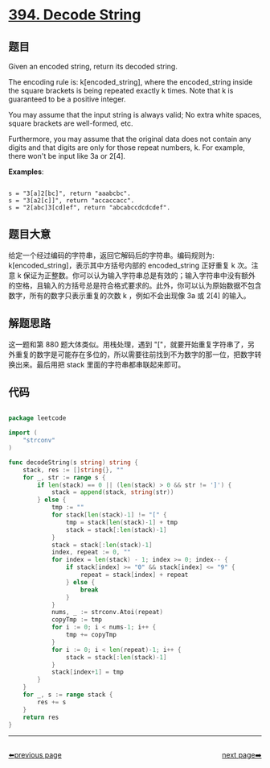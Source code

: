 # [394. Decode String](https://leetcode.com/problems/decode-string/)

## 题目

Given an encoded string, return its decoded string.

The encoding rule is: k[encoded_string], where the encoded_string inside the square brackets is being repeated exactly k times. Note that k is guaranteed to be a positive integer.

You may assume that the input string is always valid; No extra white spaces, square brackets are well-formed, etc.

Furthermore, you may assume that the original data does not contain any digits and that digits are only for those repeat numbers, k. For example, there won't be input like 3a or 2[4].

**Examples**:

```

s = "3[a]2[bc]", return "aaabcbc".
s = "3[a2[c]]", return "accaccacc".
s = "2[abc]3[cd]ef", return "abcabccdcdcdef".

```

## 题目大意

给定一个经过编码的字符串，返回它解码后的字符串。编码规则为: k[encoded\_string]，表示其中方括号内部的 encoded\_string 正好重复 k 次。注意 k 保证为正整数。你可以认为输入字符串总是有效的；输入字符串中没有额外的空格，且输入的方括号总是符合格式要求的。此外，你可以认为原始数据不包含数字，所有的数字只表示重复的次数 k ，例如不会出现像 3a 或 2[4] 的输入。

## 解题思路

这一题和第 880 题大体类似。用栈处理，遇到 "["，就要开始重复字符串了，另外重复的数字是可能存在多位的，所以需要往前找到不为数字的那一位，把数字转换出来。最后用把 stack 里面的字符串都串联起来即可。




## 代码

```go

package leetcode

import (
	"strconv"
)

func decodeString(s string) string {
	stack, res := []string{}, ""
	for _, str := range s {
		if len(stack) == 0 || (len(stack) > 0 && str != ']') {
			stack = append(stack, string(str))
		} else {
			tmp := ""
			for stack[len(stack)-1] != "[" {
				tmp = stack[len(stack)-1] + tmp
				stack = stack[:len(stack)-1]
			}
			stack = stack[:len(stack)-1]
			index, repeat := 0, ""
			for index = len(stack) - 1; index >= 0; index-- {
				if stack[index] >= "0" && stack[index] <= "9" {
					repeat = stack[index] + repeat
				} else {
					break
				}
			}
			nums, _ := strconv.Atoi(repeat)
			copyTmp := tmp
			for i := 0; i < nums-1; i++ {
				tmp += copyTmp
			}
			for i := 0; i < len(repeat)-1; i++ {
				stack = stack[:len(stack)-1]
			}
			stack[index+1] = tmp
		}
	}
	for _, s := range stack {
		res += s
	}
	return res
}

```



----------------------------------------------
<div style="display: flex;justify-content: space-between;align-items: center;">
<p><a href="https://books.halfrost.com/leetcode/ChapterFour/0300~0399/0393.UTF-8-Validation/">⬅️previous page</a></p>
<p><a href="https://books.halfrost.com/leetcode/ChapterFour/0300~0399/0395.Longest-Substring-with-At-Least-K-Repeating-Characters/">next page➡️</a></p>
</div>
